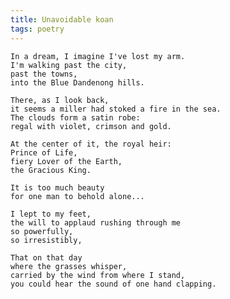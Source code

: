 ```yaml
---
title: Unavoidable koan
tags: poetry
---
```


    In a dream, I imagine I've lost my arm.
    I'm walking past the city,
    past the towns,
    into the Blue Dandenong hills.

    There, as I look back,
    it seems a miller had stoked a fire in the sea.
    The clouds form a satin robe:
    regal with violet, crimson and gold.

    At the center of it, the royal heir:
    Prince of Life,
    fiery Lover of the Earth,
    the Gracious King.

    It is too much beauty
    for one man to behold alone...

    I lept to my feet,
    the will to applaud rushing through me
    so powerfully,
    so irresistibly,

    That on that day
    where the grasses whisper,
    carried by the wind from where I stand,
    you could hear the sound of one hand clapping.


